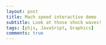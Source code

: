 ```yaml
---
layout: post
title: Mach speed interactive demo
subtitle: Look at those shock waves!
tags: [p5js, JavaSript, Graphics]
comments: true
---
```


<div id="simple-sketch-holder"></div>
<script src="https://cdn.jsdelivr.net/npm/p5@1.0.0/lib/p5.js">ç</script>

<script>
    let waves = [];
    let next;
    let speed;

    function setup() {
    canvas = createCanvas(windowWidth, windowHeight);
    canvas.parent('simple-sketch-holder');
    mSlider = createSlider(0, 200, 0);
    mSlider.position(20, 100);
    mSlider.style('width', '80px');
    speed = 0.4;
    next = 0;
    }

    function draw() {
    background(200);
    if (millis() > next) {

        // Add new particle
        waves.push(new Wave());
        
        // Schedule next circle
        next = millis() + 500;
    }

    // Draw all paths
    for( let i = 0; i < waves.length; i++) {
        waves[i].update();
        waves[i].display();
        if(waves[i].lifespan <= 0){
        waves.splice(i,1);
        }
    }
    text('Mach', mSlider.x + mSlider.width + 20, 35);
    text(mSlider.value()/100, mSlider.x + mSlider.width + 55, 35);
    }

    class Wave {
    constructor() {
        this.x = width/4;
        this.y = height/2;
        this.diameter = 0;
        this.a = 1.2;
        this.lifespan = 255;
    }
    
    update() {
        this.diameter += speed*2;
        this.lifespan -= 0.5;
        this.x = this.x + speed * mSlider.value()/100;
    }
    
    display() {
        stroke(0, this.lifespan);
        fill(0,0);
        ellipse(this.x, this.y, this.diameter, this.diameter);
    }
    }
</script>
